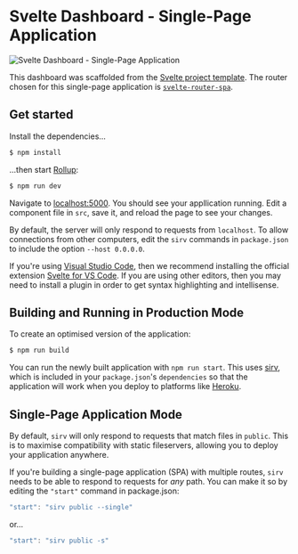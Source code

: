 # Svelte Dashboard - Single-Page Application

![Svelte Dashboard - Single-Page Application](https://www.dl.dropboxusercontent.com/s/xftjebzanod0dvz/Screen%20Shot%202021-01-22%20at%204.46.24%20PM.png)

This dashboard was scaffolded from the [Svelte project template](https://github.com/sveltejs/template). The router chosen for this single-page application is [`svelte-router-spa`](https://github.com/jorgegorka/svelte-router).

## Get started

Install the dependencies...

```bash
$ npm install
```

...then start [Rollup](https://rollupjs.org):

```bash
$ npm run dev
```

Navigate to [localhost:5000](http://localhost:5000). You should see your appllication running. Edit a component file in `src`, save it, and reload the page to see your changes.

By default, the server will only respond to requests from `localhost`. To allow connections from other computers, edit the `sirv` commands in `package.json` to include the option `--host 0.0.0.0`.

If you're using [Visual Studio Code](https://code.visualstudio.com/), then we recommend installing the official extension [Svelte for VS Code](https://marketplace.visualstudio.com/items?itemName=svelte.svelte-vscode). If you are using other editors, then you may need to install a plugin in order to get syntax highlighting and intellisense.

## Building and Running in Production Mode

To create an optimised version of the application:

```bash
$ npm run build
```

You can run the newly built application with `npm run start`. This uses [sirv](https://github.com/lukeed/sirv), which is included in your `package.json`'s `dependencies` so that the application will work when you deploy to platforms like [Heroku](https://heroku.com).

## Single-Page Application Mode

By default, `sirv` will only respond to requests that match files in `public`. This is to maximise compatibility with static fileservers, allowing you to deploy your application anywhere.

If you're building a single-page application (SPA) with multiple routes, `sirv` needs to be able to respond to requests for _any_ path. You can make it so by editing the `"start"` command in package.json:

```js
"start": "sirv public --single"
```

or...

```js
"start": "sirv public -s"
```
